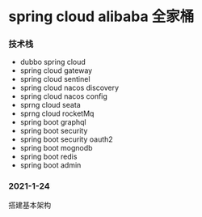 # spring cloud alibaba 全家桶

### 技术栈
- dubbo spring cloud
- spring cloud gateway
- spring cloud sentinel
- spring cloud nacos discovery
- spring cloud nacos config
- sprng cloud seata
- sprng cloud rocketMq
- spring boot graphql 
- spring boot security
- spring boot security oauth2
- spring boot mognodb
- spring boot redis
- spring boot admin

### 2021-1-24
搭建基本架构
